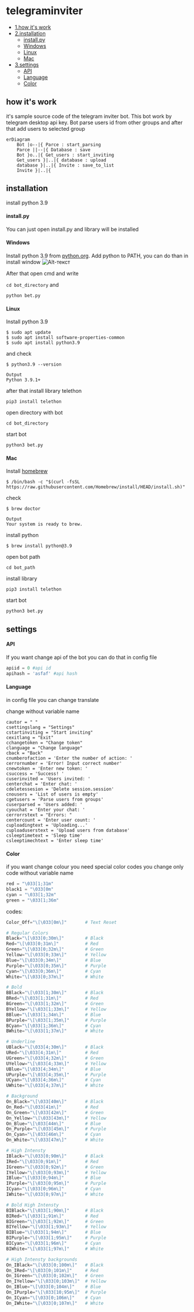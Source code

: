 # telegraminviter
- [1.how it's work](https://github.com/gafarchik/telegraminviter/blob/main/README.md#how-its-work)
- [2.installation](https://github.com/gafarchik/telegraminviter/blob/main/README.md#installation)
    - [install.py](https://github.com/gafarchik/telegraminviter/blob/main/README.md#installpy)
    - [Windows](https://github.com/gafarchik/telegraminviter/blob/main/README.md#windows)
    - [Linux](https://github.com/gafarchik/telegraminviter/blob/main/README.md#linux)
    - [Mac](https://github.com/gafarchik/telegraminviter/blob/main/README.md#mac)
- [3.settings](https://github.com/gafarchik/telegraminviter/blob/main/README.md#settings)
    - [API](https://github.com/gafarchik/telegraminviter/blob/main/README.md#api)
    - [Language](https://github.com/gafarchik/telegraminviter#language)
    - [Color](https://github.com/gafarchik/telegraminviter#color)
## how it's work
it's sample source code of the telegram inviter bot. This bot work by telegram desktop api key. Bot parse users id from other groups and after that add users to selected group
```mermaid
erDiagram
    Bot |o--|{ Parce : start_parsing
    Parce ||--|{ Database : save
    Bot }o..|{ Get_users : start_inviting
    Get_users }|..|{ database : upload
    database }|..|{ Invite : save_to_list
    Invite }|..|{ 
```

## installation
install python 3.9
#### install.py
You can just open install.py and library will be installed 
#### Windows
Install python 3.9 from [python.org](https://www.python.org/downloads/windows/).
Add python to PATH, you can do than in install window
![Alt-текст](https://docs.blender.org/manual/ru/2.83/_images/about_contribute_install_windows_installer.png)

After that open cmd and write

```cd bot_directory```
and 

```python bet.py```
#### Linux
Install python 3.9
```
$ sudo apt update
$ sudo apt install software-properties-common
$ sudo apt install python3.9
```
and check
```
$ python3.9 --version
```
```
Output
Python 3.9.1+
```
after that install library telethon
```
pip3 install telethon
```
open directory with bot
```
cd bot_directory
```
start bot
```
python3 bet.py
```
#### Mac
Install [homebrew](https://brew.sh)
```
$ /bin/bash -c "$(curl -fsSL https://raw.githubusercontent.com/Homebrew/install/HEAD/install.sh)"
```
check
```
$ brew doctor
```
```
Output
Your system is ready to brew.
```
install python
```
$ brew install python@3.9
```
open bot path
```
cd bot_path
```
install library
```
pip3 install telethon
```
start bot
```
python3 bet.py
```
## settings
#### API
If you want change api of the bot you can do that in config file
```Python
apiid = 0 #api id
apihash = 'asfaf' #api hash
```
#### Language
in config file you can change translate 

change without variable name
```
cautor = " "
csettingslang = "Settings"
cstartinviting = "Start inviting"
cexitlang = "Exit"
cchangetoken = "Change token"
clanguage = "Change language"
cback = "Back" 
cnumberofaction = 'Enter the number of action: '
cerrornumber = 'Error! Input correct number'
cnewtoken = 'Enter new token: '
csuccess = 'Success! '
cuserinvited = 'Users invited: '
centerchat = 'Enter chat: '
cdeletessesion = 'Delete session.session'
cnousers = 'List of users is empty'
cgetusers = 'Parse users from groups'
cuserparsed = 'Users added: '
cyouchat = 'Enter your chat: '
cerrorrstext = "Errors: "
centercount = 'Enter user count: '
cuploadingtext = 'Uploading...'
cuploaduserstext = 'Upload users from database'
csleeptimetext = 'Sleep time'
csleeptimechtext = 'Enter sleep time'
```
#### Color
if you want change colour you need special color codes
you change only code without variable name

```Python
red = "\033[1;31m"
black1 = "\033[0m"
cyan = "\033[1;32m"
green = "\033[1;36m"
```

codes:
```Python
Color_Off="\[\033[0m\]"       # Text Reset

# Regular Colors
Black="\[\033[0;30m\]"        # Black
Red="\[\033[0;31m\]"          # Red
Green="\[\033[0;32m\]"        # Green
Yellow="\[\033[0;33m\]"       # Yellow
Blue="\[\033[0;34m\]"         # Blue
Purple="\[\033[0;35m\]"       # Purple
Cyan="\[\033[0;36m\]"         # Cyan
White="\[\033[0;37m\]"        # White

# Bold
BBlack="\[\033[1;30m\]"       # Black
BRed="\[\033[1;31m\]"         # Red
BGreen="\[\033[1;32m\]"       # Green
BYellow="\[\033[1;33m\]"      # Yellow
BBlue="\[\033[1;34m\]"        # Blue
BPurple="\[\033[1;35m\]"      # Purple
BCyan="\[\033[1;36m\]"        # Cyan
BWhite="\[\033[1;37m\]"       # White

# Underline
UBlack="\[\033[4;30m\]"       # Black
URed="\[\033[4;31m\]"         # Red
UGreen="\[\033[4;32m\]"       # Green
UYellow="\[\033[4;33m\]"      # Yellow
UBlue="\[\033[4;34m\]"        # Blue
UPurple="\[\033[4;35m\]"      # Purple
UCyan="\[\033[4;36m\]"        # Cyan
UWhite="\[\033[4;37m\]"       # White

# Background
On_Black="\[\033[40m\]"       # Black
On_Red="\[\033[41m\]"         # Red
On_Green="\[\033[42m\]"       # Green
On_Yellow="\[\033[43m\]"      # Yellow
On_Blue="\[\033[44m\]"        # Blue
On_Purple="\[\033[45m\]"      # Purple
On_Cyan="\[\033[46m\]"        # Cyan
On_White="\[\033[47m\]"       # White

# High Intensty
IBlack="\[\033[0;90m\]"       # Black
IRed="\[\033[0;91m\]"         # Red
IGreen="\[\033[0;92m\]"       # Green
IYellow="\[\033[0;93m\]"      # Yellow
IBlue="\[\033[0;94m\]"        # Blue
IPurple="\[\033[0;95m\]"      # Purple
ICyan="\[\033[0;96m\]"        # Cyan
IWhite="\[\033[0;97m\]"       # White

# Bold High Intensty
BIBlack="\[\033[1;90m\]"      # Black
BIRed="\[\033[1;91m\]"        # Red
BIGreen="\[\033[1;92m\]"      # Green
BIYellow="\[\033[1;93m\]"     # Yellow
BIBlue="\[\033[1;94m\]"       # Blue
BIPurple="\[\033[1;95m\]"     # Purple
BICyan="\[\033[1;96m\]"       # Cyan
BIWhite="\[\033[1;97m\]"      # White

# High Intensty backgrounds
On_IBlack="\[\033[0;100m\]"   # Black
On_IRed="\[\033[0;101m\]"     # Red
On_IGreen="\[\033[0;102m\]"   # Green
On_IYellow="\[\033[0;103m\]"  # Yellow
On_IBlue="\[\033[0;104m\]"    # Blue
On_IPurple="\[\033[10;95m\]"  # Purple
On_ICyan="\[\033[0;106m\]"    # Cyan
On_IWhite="\[\033[0;107m\]"   # White

```
